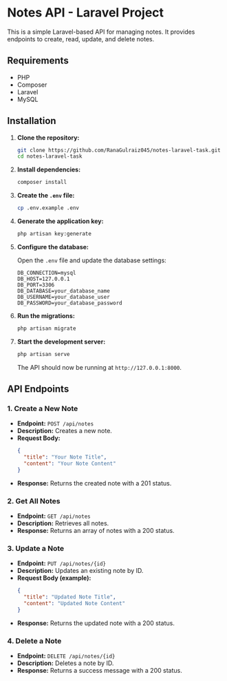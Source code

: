 # Notes API - Laravel Project

This is a simple Laravel-based API for managing notes. It provides endpoints to create, read, update, and delete notes.

## Requirements

- PHP
- Composer
- Laravel
- MySQL

## Installation

1. **Clone the repository:**

    ```bash
    git clone https://github.com/RanaGulraiz045/notes-laravel-task.git
    cd notes-laravel-task
    ```

2. **Install dependencies:**

    ```bash
    composer install
    ```

3. **Create the `.env` file:**

    ```bash
    cp .env.example .env
    ```

4. **Generate the application key:**

    ```bash
    php artisan key:generate
    ```

5. **Configure the database:**

   Open the `.env` file and update the database settings:

    ```plaintext
    DB_CONNECTION=mysql
    DB_HOST=127.0.0.1
    DB_PORT=3306
    DB_DATABASE=your_database_name
    DB_USERNAME=your_database_user
    DB_PASSWORD=your_database_password
    ```

6. **Run the migrations:**

    ```bash
    php artisan migrate
    ```

7. **Start the development server:**

    ```bash
    php artisan serve
    ```

   The API should now be running at `http://127.0.0.1:8000`.

## API Endpoints

### 1. Create a New Note

   - **Endpoint:** `POST /api/notes`
   - **Description:** Creates a new note.
   - **Request Body:**
     ```json
     {
       "title": "Your Note Title",
       "content": "Your Note Content"
     }
     ```
   - **Response:** Returns the created note with a 201 status.

### 2. Get All Notes

   - **Endpoint:** `GET /api/notes`
   - **Description:** Retrieves all notes.
   - **Response:** Returns an array of notes with a 200 status.

### 3. Update a Note

   - **Endpoint:** `PUT /api/notes/{id}`
   - **Description:** Updates an existing note by ID.
   - **Request Body (example):**
     ```json
     {
       "title": "Updated Note Title",
       "content": "Updated Note Content"
     }
     ```
   - **Response:** Returns the updated note with a 200 status.

### 4. Delete a Note

   - **Endpoint:** `DELETE /api/notes/{id}`
   - **Description:** Deletes a note by ID.
   - **Response:** Returns a success message with a 200 status.

